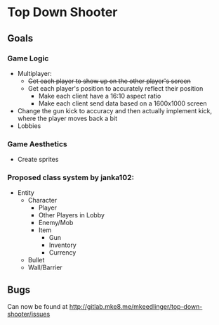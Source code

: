 # Top Down Shooter

## Goals

### Game Logic
- Multiplayer:
    - ~~Get each player to show up on the other player's screen~~
    - Get each player's position to accurately reflect their position
        - Make each client have a 16:10 aspect ratio
        - Make each client send data based on a 1600x1000 screen
- Change the gun kick to accuracy and then actually implement kick, where the player moves back a bit
- Lobbies

### Game Aesthetics
- Create sprites

### Proposed class system by janka102:
 - Entity
    - Character
        - Player
        - Other Players in Lobby
        - Enemy/Mob
	    - Item
	        - Gun
	        - Inventory
	        - Currency
    - Bullet
    - Wall/Barrier

## Bugs
Can now be found at http://gitlab.mke8.me/mkeedlinger/top-down-shooter/issues
